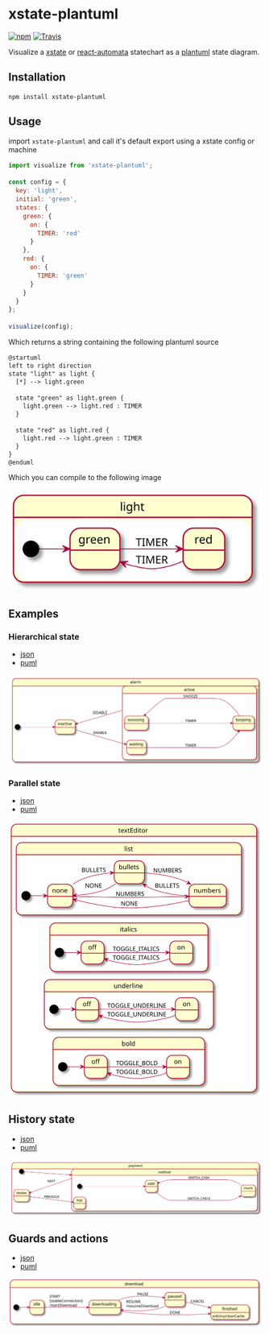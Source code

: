 # xstate-plantuml

[![npm](https://img.shields.io/npm/v/xstate-plantuml.svg?style=flat-square)](https://www.npmjs.com/package/xstate-plantuml)
[![Travis](https://img.shields.io/travis/lucmartens/xstate-plantuml.svg?style=flat-square)](https://travis-ci.org/lucmartens/xstate-plantuml/)

Visualize a [xstate](https://github.com/davidkpiano/xstate) or [react-automata](https://github.com/MicheleBertoli/react-automata) statechart as a [plantuml](https://github.com/plantuml/plantuml) state diagram.

## Installation

```
npm install xstate-plantuml
```

## Usage

import `xstate-plantuml` and call it's default export using a xstate config or machine

```js
import visualize from 'xstate-plantuml';

const config = {
  key: 'light',
  initial: 'green',
  states: {
    green: {
      on: {
        TIMER: 'red'
      }
    },
    red: {
      on: {
        TIMER: 'green'
      }
    }
  }
};

visualize(config);
```

Which returns a string containing the following plantuml source

```plantuml
@startuml
left to right direction
state "light" as light {
  [*] --> light.green

  state "green" as light.green {
    light.green --> light.red : TIMER
  }

  state "red" as light.red {
    light.red --> light.green : TIMER
  }
}
@enduml
```

Which you can compile to the following image

![usage](examples/usage.svg)

## Examples

### Hierarchical state

- [json](./examples/alarm.json)
- [puml](./examples/alarm.puml)

![alarm](https://raw.githubusercontent.com/lucmartens/xstate-plantuml/master/examples/alarm.svg?sanitize=true)

### Parallel state

- [json](./examples/text-editor.json)
- [puml](./examples/text-editor.puml)

![text-editor](https://raw.githubusercontent.com/lucmartens/xstate-plantuml/master/examples/text-editor.svg?sanitize=true)

## History state

- [json](./examples/payment.json)
- [puml](./examples/payment.puml)

![payment](https://raw.githubusercontent.com/lucmartens/xstate-plantuml/master/examples/payment.svg?sanitize=true)

## Guards and actions

- [json](./examples/download.json)
- [puml](./examples/download.puml)

![download](https://raw.githubusercontent.com/lucmartens/xstate-plantuml/master/examples/download.svg?sanitize=true)
